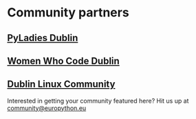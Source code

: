 # Community partners

## [PyLadies Dublin](https://www.meetup.com/PyLadiesDublin/)

## [Women Who Code Dublin](https://www.womenwhocode.com/dublin)

## [Dublin Linux Community](https://www.meetup.com/Dublin-Linux-Community/)

Interested in getting your community featured here? Hit us up at [community@europython.eu](mailto:community@europython.eu)
